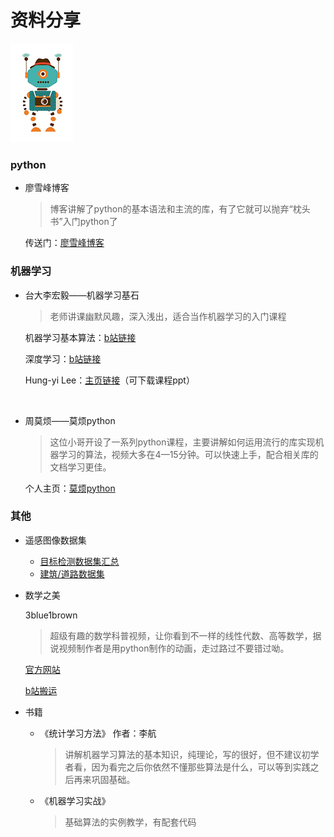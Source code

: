 # 资料分享

![robot1](img\robot1.png)

### python

* 廖雪峰博客

  > 博客讲解了python的基本语法和主流的库，有了它就可以抛弃“枕头书”入门python了

  传送门：[廖雪峰博客](https://www.liaoxuefeng.com/wiki/0014316089557264a6b348958f449949df42a6d3a2e542c000)

### 机器学习

* 台大李宏毅——机器学习基石

  > 老师讲课幽默风趣，深入浅出，适合当作机器学习的入门课程

  机器学习基本算法：[b站链接](https://www.bilibili.com/video/av10590361/?from=search&seid=14947103566472965063)

  深度学习：[b站链接](https://www.bilibili.com/video/av9770302/?from=search&seid=7078644133473876091)

  Hung-yi Lee：[主页链接](http://speech.ee.ntu.edu.tw/~tlkagk/courses.html)（可下载课程ppt）

  ​

* 周莫烦——莫烦python

  > 这位小哥开设了一系列python课程，主要讲解如何运用流行的库实现机器学习的算法，视频大多在4—15分钟。可以快速上手，配合相关库的文档学习更佳。

  个人主页：[莫烦python](https://morvanzhou.github.io/)

### 其他

* 遥感图像数据集

  * [目标检测数据集汇总](http://blog.csdn.net/hongxingabc/article/details/78833485)
  * [建筑/道路数据集](https://www.cs.toronto.edu/~vmnih/data/)

* 数学之美

  3blue1brown

  > 超级有趣的数学科普视频，让你看到不一样的线性代数、高等数学，据说视频制作者是用python制作的动画，走过路过不要错过呦。

  [官方网站](http://www.3blue1brown.com/)

  [b站搬运](https://space.bilibili.com/88461692?from=search&seid=577094281165084712#/)

* 书籍

  * 《统计学习方法》 作者：李航

    > 讲解机器学习算法的基本知识，纯理论，写的很好，但不建议初学者看，因为看完之后你依然不懂那些算法是什么，可以等到实践之后再来巩固基础。

  * 《机器学习实战》

    > 基础算法的实例教学，有配套代码

  ​

